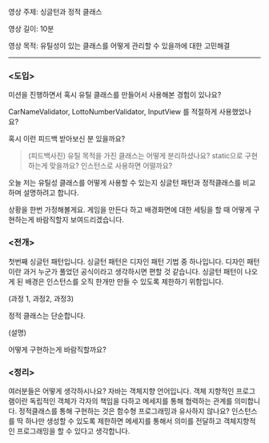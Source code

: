 영상 주제: 싱글턴과 정적 클래스

영상 길이: 10분

영상 목적: 유틸성이 있는 클래스를 어떻게 관리할 수 있을까에 대한 고민해결

---

### <도입>

미션을 진행하면서 혹시 유틸 클래스를 만들어서 사용해본 경험이 있나요?

CarNameValidator, LottoNumberValidator, InputView 를 적절하게 사용했었나요?

혹시 이런 피드백 받아보신 분 있을까요?

> (피드백사진) 유틸 목적을 가진 클래스는 어떻게 분리하셨나요? static으로 구현하는게 맞을까요? 인스턴스로 사용하면 어떨까요?

오늘 저는 유틸성 클래스를 어떻게 사용할 수 있는지 싱글턴 패턴과 정적클래스를 비교하며 설명하려고 합니다.

상황을 한번 가정해볼게요. 게임을 만든다 하고 배경화면에 대한 세팅을 할 때 어떻게 구현하는게 바람직할지 보여드리겠습니다.



### <전개>

첫번째 싱글턴 패턴입니다. 싱글턴 패턴은 디자인 패턴 기법 중 하나입니다. 디자인 패턴이란 과거 누군가 풀었던 공식이라고 생각하시면 편할 것 같습니다. 싱글턴 패턴이 나오게 된 배경은 인스턴스를 오직 한개만 만들 수 있도록 제한하기 위함입니다.

(과정 1, 과정2, 과정3)

정적 클래스는 단순합니다. 

(설명)

어떻게 구현하는게 바람직할까요?



### <정리>

여러분들은 어떻게 생각하시나요? 자바는 객체지향 언어입니다. 객체 지향적인 프로그램이란 독립적인 객체가 각자의 책임을 다하고 메세지를 통해 협력하는 관계를 의미합니다. 정적클래스를 통해 구현하는 것은 함수형 프로그래밍과 유사하지 않나요? 인스턴스를 딱 하나만 생성할 수 있도록 제한하면 메세지를 통해서 의미를 전달하고 객체지향적인 프로그래밍을 할 수 있다고 생각합니다.